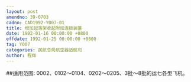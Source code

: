 ```yaml
---
layout: post
amendno: 39-0703
cadno: CAD1992-Y007-01
title: 增加起落架收起附加连锁装置
date: 1992-01-16 00:00:00 +0800
effdate: 1992-01-25 00:00:00 +0800
tag: Y007
categories: 民航总局航空器适航司
author: 程辉
---
```


##适用范围:
0002、0102～0104、0202～0205、3批～8批的运七各型飞机。


